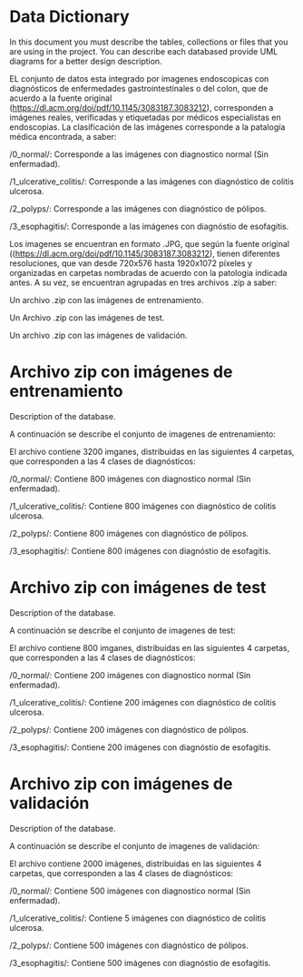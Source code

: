 # Data Dictionary

In this document you must describe the tables, collections or files that you are using in the project. You can describe each databased provide UML diagrams for a better design description.

EL conjunto de datos esta integrado por imagenes endoscopicas con diagnósticos de enfermedades gastrointestinales o del colon, que de acuerdo a la fuente original (https://dl.acm.org/doi/pdf/10.1145/3083187.3083212), corresponden a imágenes reales, verificadas y etiquetadas por médicos especialistas en endoscopias. La clasificación de las imágenes corresponde a la patalogía médica encontrada, a saber:

/0_normal/: Corresponde a las imágenes con diagnostico normal (Sin
enfermadad).

/1_ulcerative_colitis/: Corresponde a las imágenes con diagnóstico de colitis ulcerosa.

/2_polyps/: Corresponde a las imágenes con diagnóstico de pólipos.

/3_esophagitis/: Corresponde a las imágenes con diagnóstio de esofagitis.

Los imagenes se encuentran en formato .JPG, que según la fuente original ((https://dl.acm.org/doi/pdf/10.1145/3083187.3083212), tienen diferentes resoluciones, que van desde 720x576 hasta 1920x1072 píxeles y organizadas en carpetas nombradas de acuerdo con la patologia indicada antes.  A su vez, se encuentran agrupadas en tres archivos .zip a saber:

Un archivo .zip con las imágenes de entrenamiento.

Un Archivo .zip con las imágenes de test.

Un archivo .zip con las imágenes de validación.


# Archivo zip con imágenes de entrenamiento

Description of the database.

A continuación se describe el conjunto de imagenes de entrenamiento:

El archivo contiene 3200 imganes, distribuidas en las siguientes 4 carpetas, que corresponden a las 4 clases de diagnósticos:

/0_normal/: Contiene 800 imágenes con diagnostico normal (Sin
enfermadad).

/1_ulcerative_colitis/: Contiene 800 imágenes con diagnóstico de colitis ulcerosa.

/2_polyps/: Contiene 800 imágenes con diagnóstico de pólipos.

/3_esophagitis/: Contiene 800 imágenes con diagnóstio de esofagitis.




# Archivo zip con imágenes de test

Description of the database.

A continuación se describe el conjunto de imagenes de test:

El archivo contiene 800 imganes, distribuidas en las siguientes 4 carpetas, que corresponden a las 4 clases de diagnósticos:

/0_normal/: Contiene 200 imágenes con diagnostico normal (Sin
enfermadad).

/1_ulcerative_colitis/: Contiene 200 imágenes con diagnóstico de colitis ulcerosa.

/2_polyps/: Contiene 200 imágenes con diagnóstico de pólipos.

/3_esophagitis/: Contiene 200 imágenes con diagnóstio de esofagitis.


# Archivo zip con imágenes de validación

Description of the database.

A continuación se describe el conjunto de imagenes de validación:

El archivo contiene 2000 imágenes, distribuidas en las siguientes 4 carpetas, que corresponden a las 4 clases de diagnósticos:

/0_normal/: Contiene 500 imágenes con diagnostico normal (Sin
enfermadad).

/1_ulcerative_colitis/: Contiene 5 imágenes con diagnóstico de colitis ulcerosa.

/2_polyps/: Contiene 500 imágenes con diagnóstico de pólipos.

/3_esophagitis/: Contiene 500 imágenes con diagnóstio de esofagitis.

